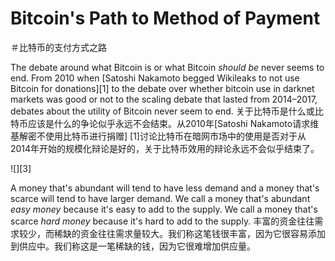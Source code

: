 
# Bitcoin's Path to Method of Payment
＃比特币的支付方式之路

The debate around what Bitcoin is or what Bitcoin _should be_ never seems to end. From 2010 when [Satoshi Nakamoto begged Wikileaks to not use Bitcoin for donations][1] to the debate over whether bitcoin use in darknet markets was good or not to the scaling debate that lasted from 2014–2017, debates about the utility of Bitcoin never seem to end.
关于比特币是什么或比特币应该是什么的争论似乎永远不会结束。从2010年[Satoshi Nakamoto请求维基解密不使用比特币进行捐赠] [1]讨论比特币在暗网市场中的使用是否对于从2014年开始的规模化辩论是好的，关于比特币效用的辩论永远不会似乎结束了。

![][3]

A money that's abundant will tend to have less demand and a money that's scarce will tend to have larger demand. We call a money that's abundant _easy money_ because it's easy to add to the supply. We call a money that's scarce _hard money_ because it's hard to add to the supply.
丰富的资金往往需求较少，而稀缺的资金往往需求量较大。我们称这笔钱很丰富，因为它很容易添加到供应中。我们称这是一笔稀缺的钱，因为它很难增加供应量。

[16]: https://cdn-images-1.medium.com/freeze/max/75/0*A4nzZbx5SBXxI-v2.jpg?q=20
[17]: https://cdn-images-1.medium.com/max/2000/0*A4nzZbx5SBXxI-v2.jpg


